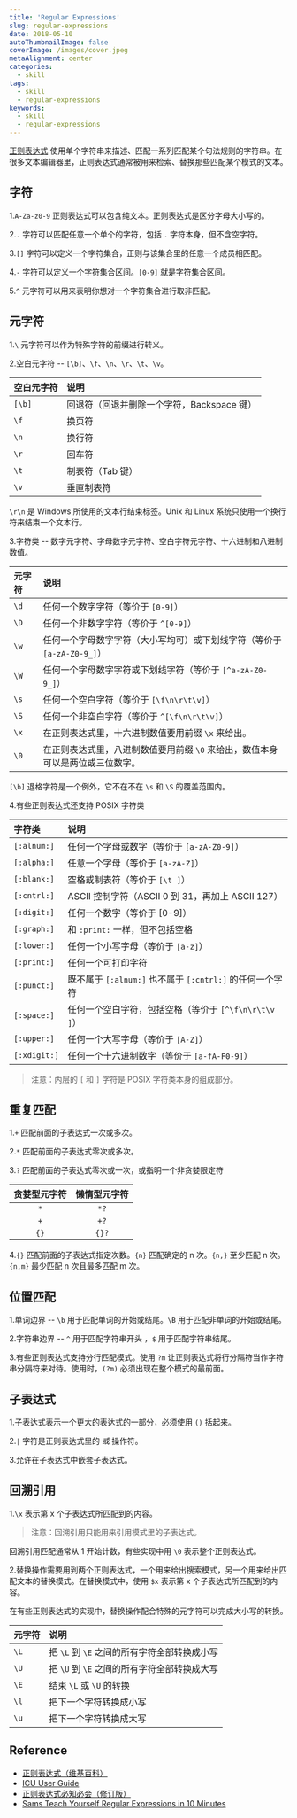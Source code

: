 ```yaml
---
title: 'Regular Expressions'
slug: regular-expressions
date: 2018-05-10
autoThumbnailImage: false
coverImage: /images/cover.jpeg
metaAlignment: center
categories:
  - skill
tags:
  - skill
  - regular-expressions
keywords:
  - skill
  - regular-expressions
---
```


[正则表达式](https://zh.wikipedia.org/wiki/正则表达式) 使用单个字符串来描述、匹配一系列匹配某个句法规则的字符串。在很多文本编辑器里，正则表达式通常被用来检索、替换那些匹配某个模式的文本。

<!--more-->

## 字符

1.`A-Za-z0-9` 正则表达式可以包含纯文本。正则表达式是区分字母大小写的。

2.`.` 字符可以匹配任意一个单个的字符，包括 `.` 字符本身，但不含空字符。

3.`[]` 字符可以定义一个字符集合，正则与该集合里的任意一个成员相匹配。

4.`-` 字符可以定义一个字符集合区间。`[0-9]` 就是字符集合区间。

5.`^` 元字符可以用来表明你想对一个字符集合进行取非匹配。

## 元字符

1.`\` 元字符可以作为特殊字符的前缀进行转义。

2.空白元字符 -- `[\b]`、`\f`、`\n`、`\r`、`\t`、`\v`。

| 空白元字符 | 说明                                       |
| :--------- | :----------------------------------------- |
| `[\b]`     | 回退符（回退并删除一个字符，Backspace 键） |
| `\f`       | 换页符                                     |
| `\n`       | 换行符                                     |
| `\r`       | 回车符                                     |
| `\t`       | 制表符（Tab 键）                           |
| `\v`       | 垂直制表符                                 |

`\r\n` 是 Windows 所使用的文本行结束标签。Unix 和 Linux 系统只使用一个换行符来结束一个文本行。

3.字符类 -- 数字元字符、字母数字元字符、空白字符元字符、十六进制和八进制数值。

| 元字符 | 说明                                                                           |
| :----- | :----------------------------------------------------------------------------- |
| `\d`   | 任何一个数字字符（等价于 `[0-9]`）                                             |
| `\D`   | 任何一个非数字字符（等价于 `^[0-9]`）                                          |
| `\w`   | 任何一个字母数字字符（大小写均可）或下划线字符（等价于 `[a-zA-Z0-9_]`）        |
| `\W`   | 任何一个字母数字字符或下划线字符（等价于 `[^a-zA-Z0-9_]`）                     |
| `\s`   | 任何一个空白字符（等价于 `[\f\n\r\t\v]`）                                      |
| `\S`   | 任何一个非空白字符（等价于 `^[\f\n\r\t\v]`）                                   |
| `\x`   | 在正则表达式里，十六进制数值要用前缀 `\x` 来给出。                             |
| `\0`   | 在正则表达式里，八进制数值要用前缀 `\0` 来给出，数值本身可以是两位或三位数字。 |

`[\b]` 退格字符是一个例外，它不在不在 `\s` 和 `\S` 的覆盖范围内。

4.有些正则表达式还支持 POSIX 字符类

| 字符类       | 说明                                                     |
| :----------- | :------------------------------------------------------- |
| `[:alnum:]`  | 任何一个字母或数字（等价于 `[a-zA-Z0-9]`）               |
| `[:alpha:]`  | 任意一个字母（等价于 `[a-zA-Z]`）                        |
| `[:blank:]`  | 空格或制表符（等价于 `[\t ]`）                           |
| `[:cntrl:]`  | ASCII 控制字符（ASCII 0 到 31，再加上 ASCII 127）        |
| `[:digit:]`  | 任何一个数字（等价于 [0-9]）                             |
| `[:graph:]`  | 和 `:print:` 一样，但不包括空格                          |
| `[:lower:]`  | 任何一个小写字母（等价于 `[a-z]`）                       |
| `[:print:]`  | 任何一个可打印字符                                       |
| `[:punct:]`  | 既不属于 `[:alnum:]` 也不属于 `[:cntrl:]` 的任何一个字符 |
| `[:space:]`  | 任何一个空白字符，包括空格（等价于 `[^\f\n\r\t\v ]`）    |
| `[:upper:]`  | 任何一个大写字母（等价于 `[A-Z]`）                       |
| `[:xdigit:]` | 任何一个十六进制数字（等价于 `[a-fA-F0-9]`）             |

> 注意：内层的 `[` 和 `]` 字符是 POSIX 字符类本身的组成部分。

## 重复匹配

1.`+` 匹配前面的子表达式一次或多次。

2.`*` 匹配前面的子表达式零次或多次。

3.`?` 匹配前面的子表达式零次或一次，或指明一个非贪婪限定符

| 贪婪型元字符 | 懒惰型元字符 |
| :----------: | :----------: |
|     `*`      |     `*?`     |
|     `+`      |     `+?`     |
|     `{}`     |    `{}?`     |

4.`{}` 匹配前面的子表达式指定次数。`{n}` 匹配确定的 n 次。`{n,}` 至少匹配 n 次。`{n,m}` 最少匹配 n 次且最多匹配 m 次。

## 位置匹配

1.单词边界 -- `\b` 用于匹配单词的开始或结尾。`\B` 用于匹配非单词的开始或结尾。

2.字符串边界 -- `^` 用于匹配字符串开头 ，`$` 用于匹配字符串结尾。

3.有些正则表达式支持分行匹配模式。使用 `?m` 让正则表达式将行分隔符当作字符串分隔符来对待。使用时，`(?m)` 必须出现在整个模式的最前面。

## 子表达式

1.子表达式表示一个更大的表达式的一部分，必须使用 `()` 括起来。

2.`|` 字符是正则表达式里的 _或_ 操作符。

3.允许在子表达式中嵌套子表达式。

## 回溯引用

1.`\x` 表示第 x 个子表达式所匹配到的内容。

> 注意：回溯引用只能用来引用模式里的子表达式。

回溯引用匹配通常从 1 开始计数，有些实现中用 `\0` 表示整个正则表达式。

2.替换操作需要用到两个正则表达式，一个用来给出搜索模式，另一个用来给出匹配文本的替换模式。在替换模式中，使用 `$x` 表示第 x 个子表达式所匹配到的内容。

在有些正则表达式的实现中，替换操作配合特殊的元字符可以完成大小写的转换。

| 元字符 | 说明                                         |
| :----- | :------------------------------------------- |
| `\L`   | 把 `\L` 到 `\E` 之间的所有字符全部转换成小写 |
| `\U`   | 把 `\U` 到 `\E` 之间的所有字符全部转换成大写 |
| `\E`   | 结束 `\L` 或 `\U` 的转换                     |
| `\l`   | 把下一个字符转换成小写                       |
| `\u`   | 把下一个字符转换成大写                       |

## Reference

- [正则表达式（维基百科）](https://zh.wikipedia.org/wiki/正则表达式)
- [ICU User Guide](http://userguide.icu-project.org/strings/regexp)
- [正则表达式必知必会（修订版）](http://www.ituring.com.cn/book/1585)
- [Sams Teach Yourself Regular Expressions in 10 Minutes](http://forums.forta.com/books/0672325667/)
